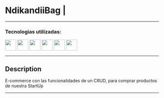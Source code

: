# NdikandiiBag | 
 
---

### Tecnologias utilizadas:

<img src="https://i.imgur.com/sCU1NGd.png" width='36px' > <img src="https://i.imgur.com/QeBiopZ.png" width='36px' > <img src="https://i.imgur.com/7b6G0px.png" width='36px' > <img src="https://i.imgur.com/Ta4iaZz.png" width='36px' > <img src="https://i.imgur.com/OwalXrF.png" width='36px' > <img src="https://i.imgur.com/VUA3VQ2.png" width='36px' >

---

## Description

E-commerce con las funcionalidades de un CRUD, para comprar productos de nuestra StartUp

 ---


